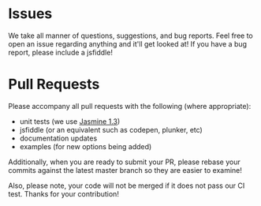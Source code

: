 Issues
======

We take all manner of questions, suggestions, and bug reports. Feel free to open an issue regarding anything and it'll get looked at! If you have a bug report, please include a jsfiddle!

Pull Requests
=============

Please accompany all pull requests with the following (where appropriate):

* unit tests (we use [Jasmine 1.3](http://jasmine.github.io/1.3/introduction.html))
* jsfiddle (or an equivalent such as codepen, plunker, etc)
* documentation updates
* examples (for new options being added)

Additionally, when you are ready to submit your PR, please rebase your commits against the latest master branch so they are easier to examine!

Also, please note, your code will not be merged if it does not pass our CI test. Thanks for your contribution!

